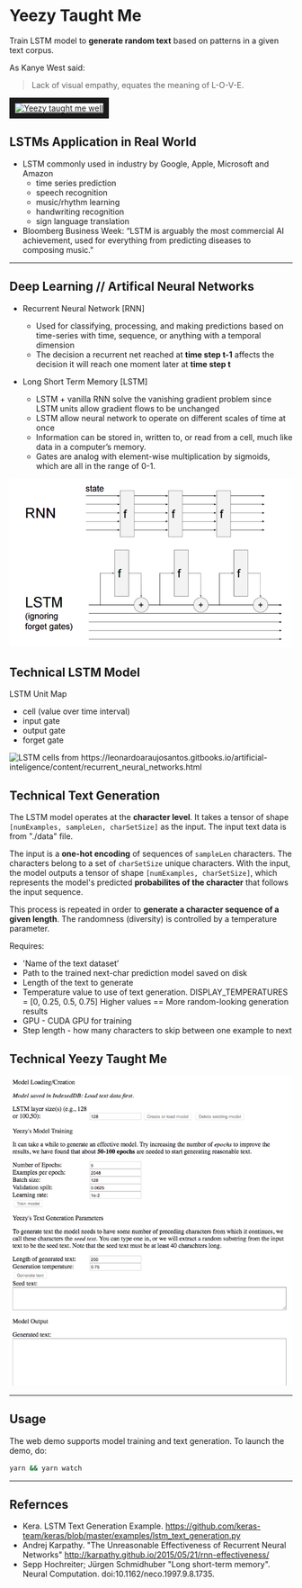 # Yeezy Taught Me
Train LSTM model to **generate random text** based on patterns in a given text corpus.

As Kanye West said:

> Lack of visual empathy, equates the meaning of L-O-V-E.

<a href="http://www.youtube.com/watch?feature=player_embedded&v=6mp72xUirfs
" target="_blank"><img src="http://img.youtube.com/vi/6mp72xUirfs/0.jpg" 
alt="Yeezy taught me well" width="240" height="180" border="10" /></a>

## LSTMs Application in Real World
* LSTM commonly used in industry by Google, Apple, Microsoft and Amazon 
  * time series prediction 
  * speech recognition 
  * music/rhythm learning 
  * handwriting recognition 
  * sign language translation 
* Bloomberg Business Week: “LSTM is arguably the most commercial AI achievement, used for everything from predicting diseases to composing music."

---
## Deep Learning // Artifical Neural Networks
* Recurrent Neural Network [RNN] 
  * Used for classifying, processing, and making predictions based on time-series with time, sequence, or anything with a temporal dimension
  * The decision a recurrent net reached at **time step t-1** affects the decision it will reach one moment later at **time step t**
  
* Long Short Term Memory [LSTM]
  * LSTM + vanilla RNN solve the vanishing gradient problem since LSTM units allow gradient flows to be unchanged
  * LSTM allow neural network to operate on different scales of time at once 
  * Information can be stored in, written to, or read from a cell, much like data in a computer’s memory.
  * Gates are analog with element-wise multiplication by sigmoids, which are all in the range of 0-1.

![RNN and LSTM models](https://github.com/lucylow/Yeezy-Taught-Me/blob/master/RNN%20vs%20LSTM.png)



## Technical LSTM Model

LSTM Unit Map
* cell (value over time interval)
* input gate
* output gate
* forget gate 

![LSTM cells from https://leonardoaraujosantos.gitbooks.io/artificial-inteligence/content/recurrent_neural_networks.html
](https://github.com/lucylow/Yeezy-Taught-Me/blob/master/LSTM%20cell%20and%20gates.png)


## Technical Text Generation 

The LSTM model operates at the **character level**. It takes a tensor of
shape `[numExamples, sampleLen, charSetSize]` as the input. The input text data is from "./data" file.

The input is a **one-hot encoding** of sequences of `sampleLen` characters. The characters
belong to a set of `charSetSize` unique characters. With the input, the model outputs a tensor of shape `[numExamples, charSetSize]`, which represents the model's predicted **probabilites of the character** that follows the input sequence.

This process is repeated in order to **generate a character sequence of a given length**. 
The randomness (diversity) is controlled by a temperature parameter.


Requires:
* 'Name of the text dataset’
* Path to the trained next-char prediction model saved on disk 
* Length of the text to generate 
* Temperature value to use of text generation. DISPLAY_TEMPERATURES = [0, 0.25, 0.5, 0.75] Higher values == More random-looking generation results 
* GPU - CUDA GPU for training 
* Step length - how many characters to skip between one example to next 

## Technical Yeezy Taught Me 

![Picture of program](https://github.com/lucylow/Yeezy-Taught-Me/blob/master/YeezyTaughtMeWell.png)

---

## Usage

The web demo supports model training and text generation. To launch the demo, do:

```sh
yarn && yarn watch
```
---



## Refernces 
* Kera. LSTM Text Generation Example. https://github.com/keras-team/keras/blob/master/examples/lstm_text_generation.py
* Andrej Karpathy. "The Unreasonable Effectiveness of Recurrent Neural Networks" http://karpathy.github.io/2015/05/21/rnn-effectiveness/
* Sepp Hochreiter; Jürgen Schmidhuber "Long short-term memory". Neural Computation. doi:10.1162/neco.1997.9.8.1735. 


